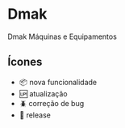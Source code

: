 # Dmak

 Dmak Máquinas e Equipamentos 

## Ícones

- :package: nova funcionalidade
- :up: atualização
- :beetle: correção de bug
- :checkered_flag: release